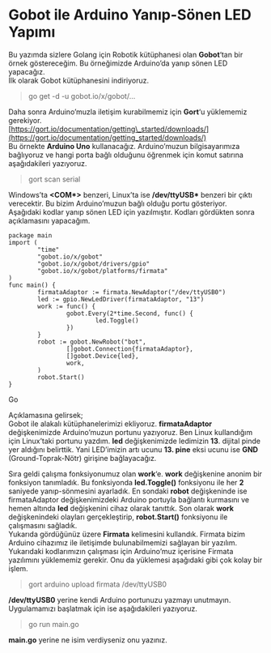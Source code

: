 # Gobot ile Arduino Yanıp-Sönen LED Yapımı

Bu yazımda sizlere Golang için Robotik kütüphanesi olan **Gobot**‘tan bir örnek göstereceğim. Bu örneğimizde Arduino’da yanıp sönen LED yapacağız.  
İlk olarak Gobot kütüphanesini indiriyoruz.

> go get -d -u gobot.io/x/gobot/...

Daha sonra Arduino’muzla iletişim kurabilmemiz için **Gort**‘u yüklememiz gerekiyor.  
[https://gort.io/documentation/getting\_started/downloads/](https://gort.io/documentation/getting_started/downloads/)  
Bu örnekte **Arduino Uno** kullanacağız. Arduino’muzun bilgisayarımıza bağlıyoruz ve hangi porta bağlı olduğunu öğrenmek için komut satırına aşağıdakileri yazıyoruz.

> gort scan serial

Windows’ta **&lt;COM\*&gt;** benzeri, Linux’ta ise **/dev/ttyUSB\*** benzeri bir çıktı verecektir. Bu bizim Arduino’muzun bağlı olduğu portu gösteriyor.  
Aşağıdaki kodlar yanıp sönen LED için yazılmıştır. Kodları gördükten sonra açıklamasını yapacağım.

```text
package main
import (
        "time"
        "gobot.io/x/gobot"
        "gobot.io/x/gobot/drivers/gpio"
        "gobot.io/x/gobot/platforms/firmata"
)
func main() {
        firmataAdaptor := firmata.NewAdaptor("/dev/ttyUSB0")
        led := gpio.NewLedDriver(firmataAdaptor, "13")
        work := func() {
                gobot.Every(2*time.Second, func() {
                        led.Toggle()
                })
        }
        robot := gobot.NewRobot("bot",
                []gobot.Connection{firmataAdaptor},
                []gobot.Device{led},
                work,
        )
        robot.Start()
}
```

Go

Açıklamasına gelirsek;  
Gobot ile alakalı kütüphanelerimizi ekliyoruz. **firmataAdaptor** değişkenimizde Arduino’muzun portunu yazıyoruz. Ben Linux kullandığım için Linux’taki portunu yazdım. **led** değişkenimizde ledimizin **13**. dijital pinde yer aldığını belirttik. Yani LED’imizin artı ucunu **13. pine** eksi ucunu ise **GND** \(Ground-Toprak-Nötr\) girişine bağlayacağız.  


Sıra geldi çalışma fonksiyonumuz olan **work**‘e. **work** değişkenine anonim bir fonksiyon tanımladık. Bu fonksiyonda **led.Toggle\(\)** fonksiyonu ile her **2** saniyede yanıp-sönmesini ayarladık. En sondaki **robot** değişkeninde ise firmataAdaptor değişkenimizdeki Arduino portuyla bağlantı kurmasını ve hemen altında **led** değişkenini cihaz olarak tanıttık. Son olarak **work** değişkenindeki olayları gerçekleştirip, **robot.Start\(\)** fonksiyonu ile çalışmasını sağladık.  
Yukarıda gördüğünüz üzere **Firmata** kelimesini kullandık. Firmata bizim Arduino cihazımız ile iletişimde bulunabilmemizi sağlayan bir yazılım. Yukarıdaki kodlarımızın çalışması için Arduino’muz içerisine Firmata yazılımını yüklememiz gerekir. Onu da yüklemesi aşağıdaki gibi çok kolay bir işlem.

> gort arduino upload firmata /dev/ttyUSB0

**/dev/ttyUSB0** yerine kendi Arduino portunuzu yazmayı unutmayın.  
Uygulamamızı başlatmak için ise aşağıdakileri yazıyoruz.

> go run main.go

**main.go** yerine ne isim verdiyseniz onu yazınız.

